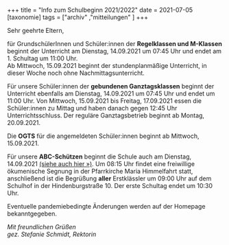 +++
title = "Info zum Schulbeginn 2021/2022"
date = 2021-07-05
[taxonomie]
tags = ["archiv" ,"mitteilungen" ]
+++

Sehr geehrte Eltern,

für GrundschülerInnen und Schüler:innen der **Regelklassen und M-Klassen** beginnt der Unterricht am Dienstag, 14.09.2021 um 07:45 Uhr und endet am 1. Schultag um 11:00 Uhr.  
Ab Mittwoch, 15.09.2021 beginnt der stundenplanmäßige Unterricht, in dieser Woche noch ohne Nachmittagsunterricht.

Für unsere Schüler:innen der **gebundenen Ganztagsklassen** beginnt der Unterricht ebenfalls am Dienstag, 14.09.2021 um 07:45 Uhr und endet um 11:00 Uhr. Von Mittwoch, 15.09.2021 bis Freitag, 17.09.2021 essen die Schüler:innen zu Mittag und haben danach gegen 12:45 Uhr Unterrichtsschluss. Der reguläre Ganztagsbetrieb beginnt ab Montag, 20.09.2021.

Die **OGTS** für die angemeldeten Schüler:innen beginnt ab Mittwoch, 15.09.2021.

Für unsere **ABC-Schützen** beginnt die Schule auch am Dienstag, 14.09.2021 [(siehe auch hier »)](https://volksschule-partenkirchen.de/2021/07/05/regelungen-der-ersten-schultage/). Um 08:15 Uhr findet eine freiwillige ökumenische Segnung in der Pfarrkirche Maria Himmelfahrt statt, anschließend ist die Begrüßung **aller** Erstklässler um 09:00 Uhr auf dem Schulhof in der Hindenburgstraße 10. Der erste Schultag endet um 10:30 Uhr.

Eventuelle pandemiebedingte Änderungen werden auf der Homepage bekanntgegeben.

_Mit freundlichen Grüßen  
gez. Stefanie Schmidt, Rektorin_
